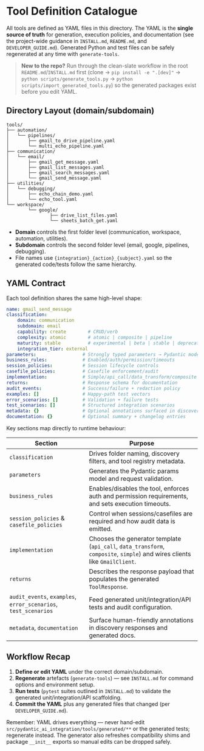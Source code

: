 # Tool Definition Catalogue

All tools are defined as YAML files in this directory. The YAML is the **single source of truth** for generation, execution policies, and documentation (see the project-wide guidance in `INSTALL.md`, `README.md`, and `DEVELOPER_GUIDE.md`). Generated Python and test files can be safely regenerated at any time with `generate-tools`.

> **New to the repo?** Run through the clean-slate workflow in the root `README.md`/`INSTALL.md` first (clone → `pip install -e ".[dev]"` → `python scripts/generate_tools.py` → `python scripts/import_generated_tools.py`) so the generated packages exist before you edit YAML.

## Directory Layout (domain/subdomain)

```
tools/
├── automation/
│   └── pipelines/
│       ├── gmail_to_drive_pipeline.yaml
│       └── multi_echo_pipeline.yaml
├── communication/
│   └── email/
│       ├── gmail_get_message.yaml
│       ├── gmail_list_messages.yaml
│       ├── gmail_search_messages.yaml
│       └── gmail_send_message.yaml
├── utilities/
│   └── debugging/
│       ├── echo_chain_demo.yaml
│       └── echo_tool.yaml
└── workspace/
        └── google/
                ├── drive_list_files.yaml
                └── sheets_batch_get.yaml
```

- **Domain** controls the first folder level (communication, workspace, automation, utilities).
- **Subdomain** controls the second folder level (email, google, pipelines, debugging).
- File names use `{integration}_{action}_{subject}.yaml` so the generated code/tests follow the same hierarchy.

## YAML Contract

Each tool definition shares the same high-level shape:

```yaml
name: gmail_send_message
classification:
    domain: communication
    subdomain: email
    capability: create        # CRUD/verb
    complexity: atomic        # atomic | composite | pipeline
    maturity: stable          # experimental | beta | stable | deprecated
    integration_tier: external
parameters:                 # Strongly typed parameters → Pydantic model
business_rules:             # Enabled/auth/permission/timeouts
session_policies:           # Session lifecycle controls
casefile_policies:          # Casefile enforcement/audit
implementation:             # Simple/api_call/data_transform/composite
returns:                    # Response schema for documentation
audit_events:               # Success/failure + redaction policy
examples: []                # Happy-path test vectors
error_scenarios: []         # Validation + failure tests
test_scenarios: []          # Structured integration scenarios
metadata: {}                # Optional annotations surfaced in discovery APIs
documentation: {}           # Optional summary + changelog entries
```

Key sections map directly to runtime behaviour:

| Section | Purpose |
| --- | --- |
| `classification` | Drives folder naming, discovery filters, and tool registry metadata. |
| `parameters` | Generates the Pydantic params model and request validation. |
| `business_rules` | Enables/disables the tool, enforces auth and permission requirements, and sets execution timeouts. |
| `session_policies` & `casefile_policies` | Control when sessions/casefiles are required and how audit data is emitted. |
| `implementation` | Chooses the generator template (`api_call`, `data_transform`, `composite`, `simple`) and wires clients like `GmailClient`. |
| `returns` | Describes the response payload that populates the generated `ToolResponse`. |
| `audit_events`, `examples`, `error_scenarios`, `test_scenarios` | Feed generated unit/integration/API tests and audit configuration. |
| `metadata`, `documentation` | Surface human-friendly annotations in discovery responses and generated docs. |

## Workflow Recap

1. **Define or edit YAML** under the correct domain/subdomain.
2. **Regenerate** artefacts (`generate-tools`) — see `INSTALL.md` for command options and environment setup.
3. **Run tests** (`pytest` suites outlined in `INSTALL.md`) to validate the generated unit/integration/API scaffolding.
4. **Commit the YAML** plus any generated files that changed (per `DEVELOPER_GUIDE.md`).

Remember: YAML drives everything — never hand-edit `src/pydantic_ai_integration/tools/generated/**` or the generated tests; regenerate instead. The generator also refreshes compatibility shims and package `__init__` exports so manual edits can be dropped safely.